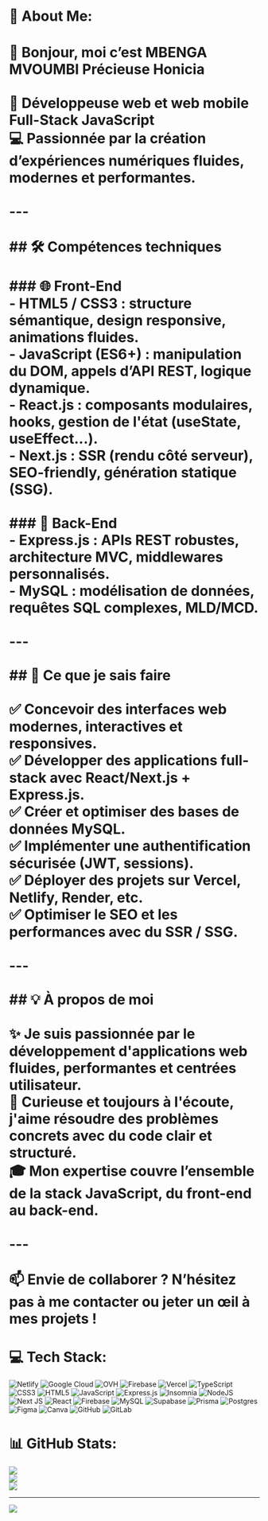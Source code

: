 # 💫 About Me:
# 👋 Bonjour, moi c’est MBENGA MVOUMBI Précieuse Honicia<br><br>🎯 **Développeuse web et web mobile Full-Stack JavaScript**  <br>💻 Passionnée par la création d’expériences numériques fluides, modernes et performantes.<br><br>---<br><br>## 🛠️ Compétences techniques<br><br>### 🌐 Front-End<br>- **HTML5 / CSS3** : structure sémantique, design responsive, animations fluides.<br>- **JavaScript (ES6+)** : manipulation du DOM, appels d’API REST, logique dynamique.<br>- **React.js** : composants modulaires, hooks, gestion de l'état (useState, useEffect...).<br>- **Next.js** : SSR (rendu côté serveur), SEO-friendly, génération statique (SSG).<br><br>### 🔧 Back-End<br>- **Express.js** : APIs REST robustes, architecture MVC, middlewares personnalisés.<br>- **MySQL** : modélisation de données, requêtes SQL complexes, MLD/MCD.<br><br>---<br><br>## 🚀 Ce que je sais faire<br><br>✅ Concevoir des interfaces web modernes, interactives et responsives.  <br>✅ Développer des applications **full-stack** avec React/Next.js + Express.js.  <br>✅ Créer et optimiser des bases de données **MySQL**.  <br>✅ Implémenter une **authentification sécurisée** (JWT, sessions).  <br>✅ **Déployer** des projets sur Vercel, Netlify, Render, etc.  <br>✅ **Optimiser le SEO** et les performances avec du SSR / SSG.<br><br>---<br><br>## 💡 À propos de moi<br><br>✨ Je suis passionnée par le développement d'applications web **fluides**, **performantes** et **centrées utilisateur**.  <br>🧩 Curieuse et toujours à l'écoute, j'aime résoudre des problèmes concrets avec du code clair et structuré.  <br>🎓 Mon expertise couvre l’ensemble de la stack JavaScript, du front-end au back-end.<br><br>---<br><br>📫 **Envie de collaborer ?** N’hésitez pas à me contacter ou jeter un œil à mes projets !


# 💻 Tech Stack:
![Netlify](https://img.shields.io/badge/netlify-%23000000.svg?style=for-the-badge&logo=netlify&logoColor=#00C7B7) ![Google Cloud](https://img.shields.io/badge/GoogleCloud-%234285F4.svg?style=for-the-badge&logo=google-cloud&logoColor=white) ![OVH](https://img.shields.io/badge/ovh-%23123F6D.svg?style=for-the-badge&logo=ovh&logoColor=#123F6D) ![Firebase](https://img.shields.io/badge/firebase-%23039BE5.svg?style=for-the-badge&logo=firebase) ![Vercel](https://img.shields.io/badge/vercel-%23000000.svg?style=for-the-badge&logo=vercel&logoColor=white) ![TypeScript](https://img.shields.io/badge/typescript-%23007ACC.svg?style=for-the-badge&logo=typescript&logoColor=white) ![CSS3](https://img.shields.io/badge/css3-%231572B6.svg?style=for-the-badge&logo=css3&logoColor=white) ![HTML5](https://img.shields.io/badge/html5-%23E34F26.svg?style=for-the-badge&logo=html5&logoColor=white) ![JavaScript](https://img.shields.io/badge/javascript-%23323330.svg?style=for-the-badge&logo=javascript&logoColor=%23F7DF1E) ![Express.js](https://img.shields.io/badge/express.js-%23404d59.svg?style=for-the-badge&logo=express&logoColor=%2361DAFB) ![Insomnia](https://img.shields.io/badge/Insomnia-black?style=for-the-badge&logo=insomnia&logoColor=5849BE) ![NodeJS](https://img.shields.io/badge/node.js-6DA55F?style=for-the-badge&logo=node.js&logoColor=white) ![Next JS](https://img.shields.io/badge/Next-black?style=for-the-badge&logo=next.js&logoColor=white) ![React](https://img.shields.io/badge/react-%2320232a.svg?style=for-the-badge&logo=react&logoColor=%2361DAFB) ![Firebase](https://img.shields.io/badge/firebase-a08021?style=for-the-badge&logo=firebase&logoColor=ffcd34) ![MySQL](https://img.shields.io/badge/mysql-4479A1.svg?style=for-the-badge&logo=mysql&logoColor=white) ![Supabase](https://img.shields.io/badge/Supabase-3ECF8E?style=for-the-badge&logo=supabase&logoColor=white) ![Prisma](https://img.shields.io/badge/Prisma-3982CE?style=for-the-badge&logo=Prisma&logoColor=white) ![Postgres](https://img.shields.io/badge/postgres-%23316192.svg?style=for-the-badge&logo=postgresql&logoColor=white) ![Figma](https://img.shields.io/badge/figma-%23F24E1E.svg?style=for-the-badge&logo=figma&logoColor=white) ![Canva](https://img.shields.io/badge/Canva-%2300C4CC.svg?style=for-the-badge&logo=Canva&logoColor=white) ![GitHub](https://img.shields.io/badge/github-%23121011.svg?style=for-the-badge&logo=github&logoColor=white) ![GitLab](https://img.shields.io/badge/gitlab-%23181717.svg?style=for-the-badge&logo=gitlab&logoColor=white)
# 📊 GitHub Stats:
![](https://github-readme-stats.vercel.app/api?username=MBENGAPrecieusehonicia&theme=onedark&hide_border=false&include_all_commits=false&count_private=false)<br/>
![](https://nirzak-streak-stats.vercel.app/?user=MBENGAPrecieusehonicia&theme=onedark&hide_border=false)<br/>
![](https://github-readme-stats.vercel.app/api/top-langs/?username=MBENGAPrecieusehonicia&theme=onedark&hide_border=false&include_all_commits=false&count_private=false&layout=compact)

---
[![](https://visitcount.itsvg.in/api?id=MBENGAPrecieusehonicia&icon=0&color=0)](https://visitcount.itsvg.in)

